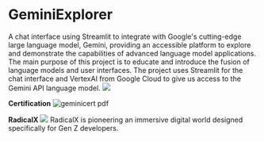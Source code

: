 # GeminiExplorer
  A chat interface using Streamlit to integrate with Google's cutting-edge large language model, Gemini, providing an accessible platform to explore and demonstrate the capabilities of advanced language model applications. The main purpose of this project is to educate and introduce the fusion of language models and user interfaces. The project uses Streamlit for the chat interface and VertexAI from Google Cloud to give us access to the Gemini API language model.
  ![](https://i.imgur.com/ttDZjFX.png)

  **Certification**
  ![geminicert pdf](https://github.com/jowii26/GeminiExplorer/assets/120990158/f465de26-8924-4a0e-aeb0-353172e22966)


**RadicalX**
 ![](https://i.imgur.com/1yxvh5u.png)
RadicalX is pioneering an immersive digital world designed specifically for Gen Z developers.
